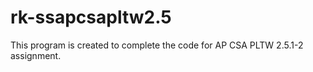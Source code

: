 # rk-ssapcsapltw2.5

This program is created to complete the code for AP CSA PLTW 2.5.1-2 assignment.
